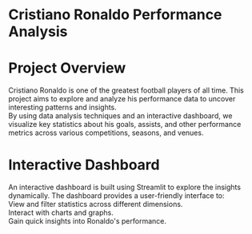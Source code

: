 # Cristiano Ronaldo Performance Analysis

# Project Overview
Cristiano Ronaldo is one of the greatest football players of all time. This project aims to explore and analyze his performance data to uncover interesting patterns and insights.   
By using data analysis techniques and an interactive dashboard, we visualize key statistics about his goals, assists, and other performance metrics across various competitions, seasons, and venues.  

# Interactive Dashboard
An interactive dashboard is built using Streamlit to explore the insights dynamically. The dashboard provides a user-friendly interface to:  
View and filter statistics across different dimensions.  
Interact with charts and graphs.  
Gain quick insights into Ronaldo's performance.  
